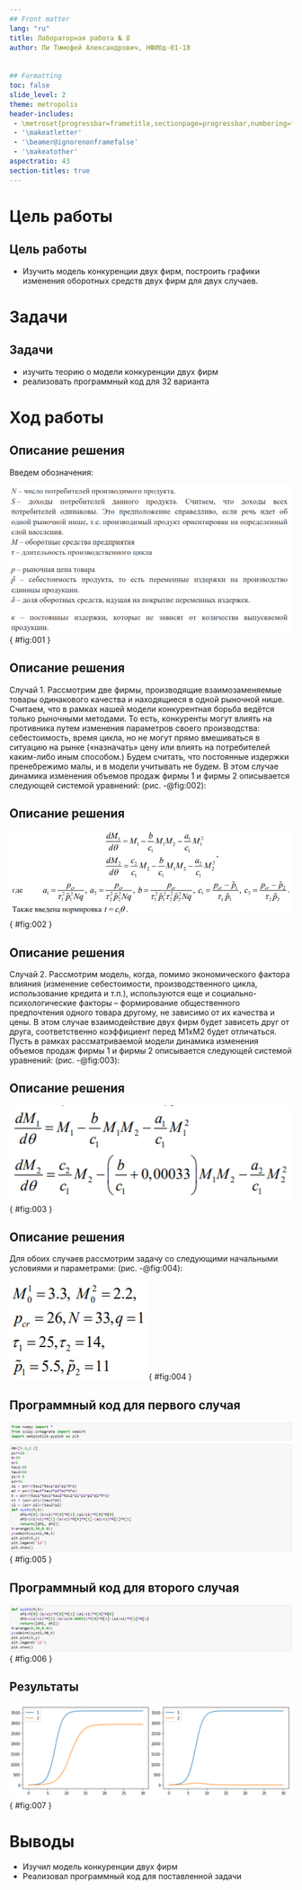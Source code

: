 ```yaml
---
## Front matter
lang: "ru"
title: Лабораторная работа № 8
author: Ли Тимофей Александрович, НФИбд-01-18


## Formatting
toc: false
slide_level: 2
theme: metropolis
header-includes: 
 - \metroset{progressbar=frametitle,sectionpage=progressbar,numbering=fraction}
 - '\makeatletter'
 - '\beamer@ignorenonframefalse'
 - '\makeatother'
aspectratio: 43
section-titles: true
---
```



# Цель работы

## Цель работы

- Изучить модель конкуренции двух фирм, построить графики изменения оборотных средств двух фирм для двух случаев.

# Задачи

## Задачи

- изучить теорию о модели конкуренции двух фирм
- реализовать программный код для 32 варианта

# Ход работы

## Описание решения

Введем обозначения:

![Обозначения](images/1.png){ #fig:001 }

## Описание решения

Случай 1. Рассмотрим две фирмы, производящие взаимозаменяемые товары одинакового качества и находящиеся в одной рыночной нише. Считаем, что в рамках нашей модели конкурентная борьба ведётся только рыночными методами. То есть,  конкуренты могут влиять на противника путем изменения параметров своего производства: себестоимость, время цикла, но не могут прямо вмешиваться в ситуацию на рынке («назначать» цену или влиять на потребителей каким-либо иным способом.) Будем считать, что постоянные издержки пренебрежимо малы, и в модели учитывать не будем. В этом случае динамика изменения объемов продаж фирмы 1 и фирмы 2 описывается следующей системой уравнений: (рис. -@fig:002):

## Описание решения

![Система уравнений для первого случая](images/2.png){ #fig:002 }

## Описание решения

Случай 2. Рассмотрим модель, когда, помимо экономического фактора влияния (изменение себестоимости, производственного цикла, использование кредита и т.п.), используются еще и социально-психологические факторы – формирование общественного предпочтения одного товара другому, не зависимо от их качества и цены. В этом случае взаимодействие двух фирм будет зависеть друг от друга, соответственно коэффициент перед M1xM2 будет отличаться. Пусть в рамках рассматриваемой модели динамика изменения объемов продаж фирмы 1 и фирмы 2 описывается следующей системой уравнений: (рис. -@fig:003):

## Описание решения

![Система уравнений для второго случая](images/3.png){ #fig:003 }

## Описание решения

Для обоих случаев рассмотрим задачу со следующими начальными условиями и параметрами: (рис. -@fig:004):

![Начальные условия и параметры для обоих случаев](images/4.png){ #fig:004 }

## Программный код для первого случая

![код1](images/5.png){ #fig:005 }

## Программный код для второго случая

![код2](images/6.png){ #fig:006 }

## Результаты

![Полученные графики](images/7.png){ #fig:007 }

# Выводы

  - Изучил модель конкуренции двух фирм
  - Реализовал программный код для поставленной задачи

